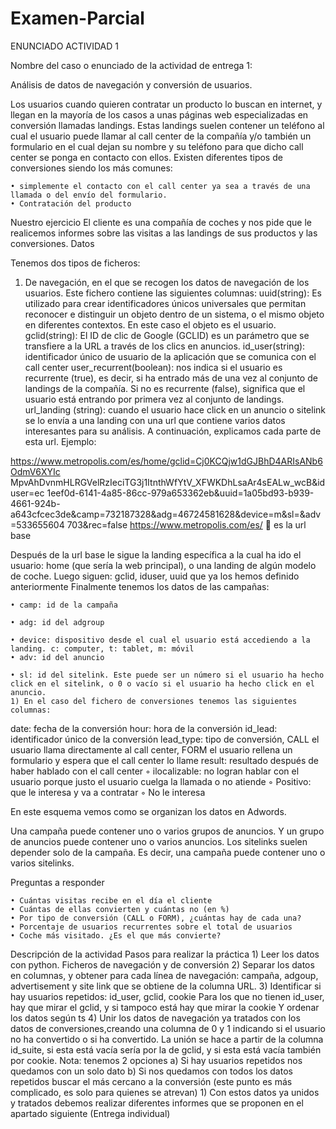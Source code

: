 # Examen-Parcial



ENUNCIADO ACTIVIDAD 1


Nombre del caso o enunciado de la actividad de entrega 1:

Análisis de datos de navegación y conversión de usuarios.

Los usuarios cuando quieren contratar un producto lo buscan en internet, y llegan en la mayoría de los casos a unas páginas web especializadas en conversión llamadas landings. Estas landings suelen contener un teléfono al cual el usuario puede llamar al call center de la compañía y/o también un formulario en el cual dejan su nombre y su teléfono para que dicho call center se ponga en contacto con ellos.
Existen diferentes tipos de conversiones siendo los más comunes:

    • simplemente el contacto con el call center ya sea a través de una llamada o del envío del formulario.
    • Contratación del producto
Nuestro ejercicio
El cliente es una compañía de coches y nos pide que le realicemos informes sobre las visitas a las landings de sus productos y las conversiones.
Datos

Tenemos dos tipos de ficheros:

1) De navegación, en el que se recogen los datos de navegación de los usuarios. Este fichero contiene las siguientes columnas:
uuid(string): Es utilizado para crear identificadores únicos universales que permitan reconocer e distinguir un objeto dentro de un sistema, o el mismo objeto en diferentes contextos. En este caso el objeto es el usuario.
gclid(string): El ID de clic de Google (GCLID) es un parámetro que se transfiere a la URL a través de los clics en anuncios.
id_user(string): identificador único de usuario de la aplicación que se comunica con el call center
user_recurrent(boolean): nos indica si el usuario es recurrente (true), es decir, si ha entrado más de una vez al conjunto de landings de la compañía. Si no es recurrente (false), significa que el usuario está entrando por primera vez al conjunto de landings.
url_landing (string): cuando el usuario hace click en un anuncio o sitelink se lo envía a una landing con una url que contiene varios datos interesantes para su análisis. A continuación, explicamos cada parte de esta url.
Ejemplo:

https://www.metropolis.com/es/home/gclid=Cj0KCQjw1dGJBhD4ARIsANb6OdmV6XYIc MpvAhDvnmHLRGVelRzIeciTG3j1ItnthWfYtV_XFWKDhLsaAr4sEALw_wcB&iduser=ec 1eef0d-6141-4a85-86cc-979a653362eb&uuid=1a05bd93-b939-4661-924b- a643cfcec3de&camp=732187328&adg=46724581628&device=m&sl=&adv=533655604 703&rec=false
https://www.metropolis.com/es/  es la url base

Después de la url base le sigue la landing específica a la cual ha ido el usuario: home (que sería la web principal), o una landing de algún modelo de coche.
Luego siguen: gclid, iduser, uuid que ya los hemos definido anteriormente Finalmente tenemos los datos de las campañas:

    • camp: id de la campaña

    • adg: id del adgroup

    • device: dispositivo desde el cual el usuario está accediendo a la landing. c: computer, t: tablet, m: móvil
    • adv: id del anuncio

    • sl: id del sitelink. Este puede ser un número si el usuario ha hecho click en el sitelink, o 0 o vacío si el usuario ha hecho click en el anuncio.
    1) En el caso del fichero de conversiones tenemos las siguientes columnas:

date: fecha de la conversión hour: hora de la conversión id_lead: identificador único de la conversión
lead_type: tipo de conversión, CALL el usuario llama directamente al call center, FORM el usuario rellena un formulario y espera que el call center lo llame result: resultado después de haber hablado con el call center
        ◦ ilocalizable: no logran hablar con el usuario porque justo el usuario cuelga la llamada o no atiende
        ◦ Positivo: que le interesa y va a contratar
        ◦ No le interesa

En este esquema vemos como se organizan los datos en Adwords.

Una campaña puede contener uno o varios grupos de anuncios. Y un grupo de anuncios puede contener uno o varios anuncios.
Los sitelinks suelen depender solo de la campaña. Es decir, una campaña puede contener uno o varios sitelinks.


Preguntas a responder

    • Cuántas visitas recibe en el día el cliente
    • Cuántas de ellas convierten y cuántas no (en %)
    • Por tipo de conversión (CALL o FORM), ¿cuántas hay de cada una?
    • Porcentaje de usuarios recurrentes sobre el total de usuarios
    • Coche más visitado. ¿Es el que más convierte?
Descripción de la actividad
Pasos para realizar la práctica
    1) Leer los datos con python. Ficheros de navegación y de conversión
    2) Separar los datos en columnas, y obtener para cada línea de navegación: campaña, adgoup, advertisement y site link que se obtiene de la columna URL.
    3) Identificar si hay usuarios repetidos: id_user, gclid, cookie
Para los que no tienen id_user, hay que mirar el gclid, y si tampoco está hay que mirar la cookie
Y ordenar los datos según ts
    4) Unir los datos de navegación ya tratados con los datos de conversiones,creando una columna de 0 y 1 indicando si el usuario no ha convertido o si ha convertido. La unión se hace a partir de la columna id_suite, si esta está vacía sería por la de gclid, y si esta está vacía también por cookie.
Nota: tenemos 2 opciones
        a) Si hay usuarios repetidos nos quedamos con un solo dato
        b) Si nos quedamos con todos los datos repetidos buscar el más cercano a la conversión (este punto es más complicado, es solo para quienes se atrevan)
            1) Con estos datos ya unidos y tratados debemos realizar diferentes informes que se proponen en el apartado siguiente (Entrega individual)
